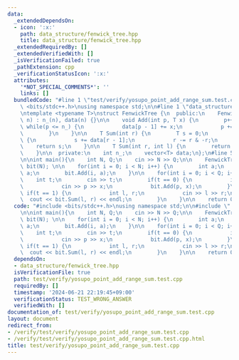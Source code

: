 ```yaml
---
data:
  _extendedDependsOn:
  - icon: ':x:'
    path: data_structure/fenwick_tree.hpp
    title: data_structure/fenwick_tree.hpp
  _extendedRequiredBy: []
  _extendedVerifiedWith: []
  _isVerificationFailed: true
  _pathExtension: cpp
  _verificationStatusIcon: ':x:'
  attributes:
    '*NOT_SPECIAL_COMMENTS*': ''
    links: []
  bundledCode: "#line 1 \"test/verify/yosupo_point_add_range_sum.test.cpp\"\n#include\
    \ <bits/stdc++.h>\nusing namespace std;\n\n#line 1 \"data_structure/fenwick_tree.hpp\"\
    \ntemplate <typename T>\nstruct FenwickTree {\n  public:\n    FenwickTree(int\
    \ n) : n_(n), data(n) {}\n\n    void Add(int p, T x) {\n        p++;\n       \
    \ while(p <= n_) {\n            data[p - 1] += x;\n            p += p & -p;\n\
    \        }\n    }\n\n    T Sum(int r) {\n        T s = 0;\n        while(r > 0)\
    \ {\n            s += data[r - 1];\n            r -= r & -r;\n        }\n    \
    \    return s;\n    }\n\n    T Sum(int r, int l) {\n        return Sum(l) - Sum(r);\n\
    \    }\n\n  private:\n    int n_;\n    vector<T> data;\n};\n#line 5 \"test/verify/yosupo_point_add_range_sum.test.cpp\"\
    \n\nint main(){\n    int N, Q;\n    cin >> N >> Q;\n\n    FenwickTree<long long>\
    \ bit(N); \n\n    for(int i = 0; i < N; i++) {\n        int a;\n        cin >>\
    \ a;\n        bit.Add(i, a);\n    }\n\n    for(int i = 0; i < Q; i++) {\n    \
    \    int t;\n        cin >> t;\n        if(t == 0) {\n            int p, x;\n\
    \            cin >> p >> x;\n            bit.Add(p, x);\n        }\n\n       \
    \ if(t == 1) {\n            int l, r;\n            cin >> l >> r;\n          \
    \  cout << bit.Sum(l, r) << endl;\n        }\n    }\n\n    return 0;\n}\n"
  code: "#include <bits/stdc++.h>\nusing namespace std;\n\n#include \"../../data_structure/fenwick_tree.hpp\"\
    \n\nint main(){\n    int N, Q;\n    cin >> N >> Q;\n\n    FenwickTree<long long>\
    \ bit(N); \n\n    for(int i = 0; i < N; i++) {\n        int a;\n        cin >>\
    \ a;\n        bit.Add(i, a);\n    }\n\n    for(int i = 0; i < Q; i++) {\n    \
    \    int t;\n        cin >> t;\n        if(t == 0) {\n            int p, x;\n\
    \            cin >> p >> x;\n            bit.Add(p, x);\n        }\n\n       \
    \ if(t == 1) {\n            int l, r;\n            cin >> l >> r;\n          \
    \  cout << bit.Sum(l, r) << endl;\n        }\n    }\n\n    return 0;\n}"
  dependsOn:
  - data_structure/fenwick_tree.hpp
  isVerificationFile: true
  path: test/verify/yosupo_point_add_range_sum.test.cpp
  requiredBy: []
  timestamp: '2024-06-21 22:19:45+09:00'
  verificationStatus: TEST_WRONG_ANSWER
  verifiedWith: []
documentation_of: test/verify/yosupo_point_add_range_sum.test.cpp
layout: document
redirect_from:
- /verify/test/verify/yosupo_point_add_range_sum.test.cpp
- /verify/test/verify/yosupo_point_add_range_sum.test.cpp.html
title: test/verify/yosupo_point_add_range_sum.test.cpp
---
```

